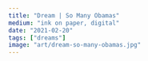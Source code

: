 ```yaml
---
title: "Dream | So Many Obamas"
medium: "ink on paper, digital"
date: "2021-02-20"
tags: ["dreams"]
image: "art/dream-so-many-obamas.jpg"
---
```

